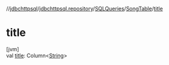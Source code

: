 //[jdbchttpsql](../../../../index.md)/[jdbchttpsql.repository](../../index.md)/[SQLQueries](../index.md)/[SongTable](index.md)/[title](title.md)

# title

[jvm]\
val [title](title.md): Column&lt;[String](https://kotlinlang.org/api/latest/jvm/stdlib/kotlin/-string/index.html)&gt;
